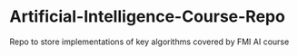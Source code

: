 # Artificial-Intelligence-Course-Repo
Repo to store implementations of key algorithms covered by FMI AI course
